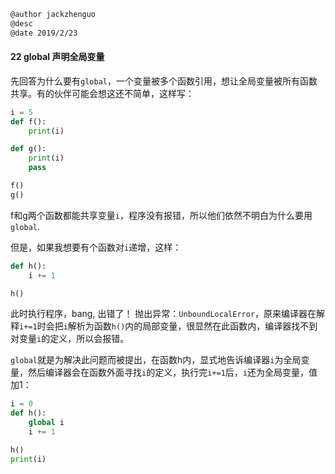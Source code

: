 ```markdown
@author jackzhenguo
@desc 
@date 2019/2/23
```

#### 22 global 声明全局变量

先回答为什么要有`global`，一个变量被多个函数引用，想让全局变量被所有函数共享。有的伙伴可能会想这还不简单，这样写：

```python
i = 5
def f():
    print(i)

def g():
    print(i)
    pass

f()
g()

```

f和g两个函数都能共享变量`i`，程序没有报错，所以他们依然不明白为什么要用`global`.

但是，如果我想要有个函数对`i`递增，这样：

```python
def h():
    i += 1

h()
```

此时执行程序，bang, 出错了！ 抛出异常：`UnboundLocalError`，原来编译器在解释`i+=1`时会把`i`解析为函数`h()`内的局部变量，很显然在此函数内，编译器找不到对变量`i`的定义，所以会报错。

`global`就是为解决此问题而被提出，在函数h内，显式地告诉编译器`i`为全局变量，然后编译器会在函数外面寻找`i`的定义，执行完`i+=1`后，`i`还为全局变量，值加1：

```python
i = 0
def h():
    global i
    i += 1

h()
print(i)
```